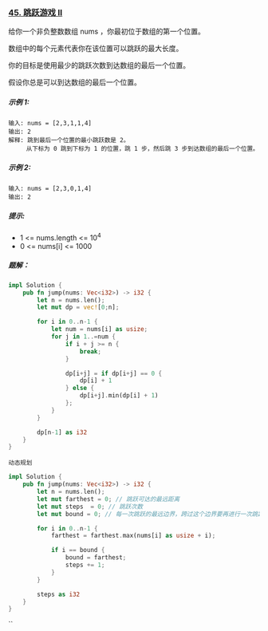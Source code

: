 ### [45. 跳跃游戏 II](https://leetcode.cn/problems/jump-game-ii/)

给你一个非负整数数组 nums ，你最初位于数组的第一个位置。

数组中的每个元素代表你在该位置可以跳跃的最大长度。

你的目标是使用最少的跳跃次数到达数组的最后一个位置。

假设你总是可以到达数组的最后一个位置。

##### 示例 1:
```
输入: nums = [2,3,1,1,4]
输出: 2
解释: 跳到最后一个位置的最小跳跃数是 2。
     从下标为 0 跳到下标为 1 的位置，跳 1 步，然后跳 3 步到达数组的最后一个位置。
```

##### 示例 2:
```
输入: nums = [2,3,0,1,4]
输出: 2
```

##### 提示:
- 1 <= nums.length <= 10<sup>4</sup>
- 0 <= nums[i] <= 1000

##### 题解：
```rust
impl Solution {
    pub fn jump(nums: Vec<i32>) -> i32 {
        let n = nums.len();
        let mut dp = vec![0;n];

        for i in 0..n-1 {
            let num = nums[i] as usize;
            for j in 1..=num {
                if i + j >= n {
                    break;
                }

                dp[i+j] = if dp[i+j] == 0 {
                    dp[i] + 1
                } else {
                    dp[i+j].min(dp[i] + 1)
                };
            }
        }

        dp[n-1] as i32
    }
}
```

`动态规划`

```rust
impl Solution {
    pub fn jump(nums: Vec<i32>) -> i32 {
        let n = nums.len();
        let mut farthest = 0; // 跳跃可达的最远距离
        let mut steps  = 0; // 跳跃次数
        let mut bound = 0; // 每一次跳跃的最远边界，跨过这个边界要再进行一次跳跃

        for i in 0..n-1 {
            farthest = farthest.max(nums[i] as usize + i);

            if i == bound {
                bound = farthest;
                steps += 1;
            }
        }

        steps as i32
    }
}
```

``
